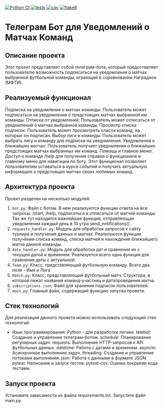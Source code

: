 [![Python CI](https://github.com/kirillzol/nagradion-bot/actions/workflows/tests_git.yml/badge.svg)](https://github.com/kirillzol/nagradion-bot/actions/workflows/tests_git.yml)
[![tests](https://kirillzol.github.io/nagradion-bot/badges/tests.svg)](https://kirillzol.github.io/nagradion-bot/reports/junit/index.html)
[![cov](https://kirillzol.github.io/nagradion-bot/badges/coverage.svg)](https://kirillzol.github.io/nagradion-bot/reports/coverage/index.html)
[![flake8](https://kirillzol.github.io/nagradion-bot/badges/flake8.svg)](https://kirillzol.github.io/nagradion-bot/reports/flake8/index.html)
# Телеграм Бот для Уведомлений о Матчах Команд

## Описание проекта

Этот проект представляет собой телеграм-бота, который предоставляет пользователю возможность подписаться на уведомления о матчах выбранной футбольной команды, играющей в соревновании Наградион (МФТИ).

## Реализуемый функционал

Подписка на уведомления о матчах команды: Пользователь может подписаться на уведомления о предстоящих матчах выбранной им команды.
Отписка от уведомлений: Пользователь может отписаться от уведомлений о матчах выбранной команды.
Просмотр списка подписок: Пользователь может просмотреть список команд, на которые он подписан.
Выбор лиги и команды: Пользователь может выбрать лигу и команду для подписки на уведомления.
Уведомления о ближайших матчах: Пользователь получает уведомления о ближайших предстоящих матчах выбранных им команд.
Помощь и главное меню: Доступ к команде /help для получения справки о функционале и главному меню для навигации по боту.
Этот функционал позволяет пользователям оставаться в курсе событий и получать актуальную информацию о предстоящих матчах своих любимых команд.

## Архитектура проекта

Проект разделен на несколько модулей:

1. `bot.py`: Файл с ботом. В нем реализуются функции ответа на все запросы: /start, /help, подписаться и отписаться от матчей команды. Так же тут находится важнейшая функция, отправляющая уведомления каждый день в 10 утра send_notifications().
2. `requests_handler.py`: Модуль для обработки запросов к сайту турнира и получения данных о матчах. Реализуются функции получения списка команд, списка матчей и нахождения ближайшего матча данной команды.
3. `date_handler.py`: Модуль для обработки дат и сравнения их с текущей датой и временем. Реализуется всего одна функция для сравнения даты с актуальной.
4. `Team.py`: Класс, представляющий футбольную команду. Всего два поля - Имя и Лига
5. `Match.py`: Класс, представляющий футбольный матч. Структура, в которой лежат названия команд-участниц и датапроведения матча.
6. `subscriptions.json`: Файл для хранения подписок пользователей.
7. `main.py`: Главный файл, содержащий функцию запуска проекта.

## Cтек технологий
Для реализации данного проекта можно использовать следующий стек технологий:
- Язык программирования: Python - для разработки логики.
telebot: Создание и управление телеграм-ботом.
schedule: Планирование регулярных задач.
requests: Выполнение HTTP-запросов к API футбольных данных.
datetime: Работа с датами и временем.
asyncio: Асинхронное выполнение задач.
threading: Создание и управление потоками выполнения.
json: Работа с данными в формате JSON.
pytest: Написание и запуск тестов.
pytest-cov: Оценка покрытия кода тестами.

## Запуск проекта
Установите зависимости из файла requirements.txt.
Запустите файл main.py.
